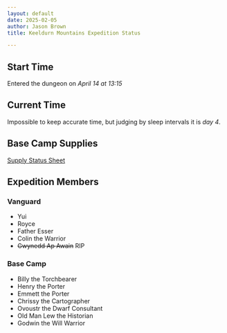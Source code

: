 ```yaml
---
layout: default
date: 2025-02-05
author: Jason Brown
title: Keeldurn Mountains Expedition Status

---
```


## Start Time
Entered the dungeon on *April 14 at 13:15*

## Current Time
Impossible to keep accurate time, but judging by sleep intervals it is *day 4*.

## Base Camp Supplies
[Supply Status Sheet](./supplies)

## Expedition Members

### Vanguard
* Yui
* Royce
* Father Esser
* Colin the Warrior
* ~~Gwynedd Ap Awain~~ RIP

### Base Camp
* Billy the Torchbearer
* Henry the Porter
* Emmett the Porter
* Chrissy the Cartographer
* Ovoustr the Dwarf Consultant
* Old Man Lew the Historian
* Godwin the Will Warrior
